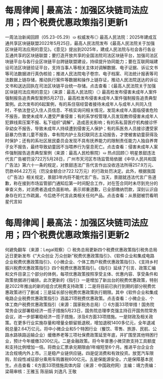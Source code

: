 # 每周律闻 | 最高法：加强区块链司法应用；四个税费优惠政策指引更新1

一周法治新闻回顾（05.23-05.29）➯ 权威发布◎ 最高人民法院：2025年建成互通共享区块链联盟2022年5月25日，最高人民法院发布《最高人民法院关于加强区块链司法应用的意见》。《意见》提出到2025年，建成人民法院与社会各行各业互通共享的区块链联盟；要打造开放共享的全国法院司法区块链平台，加强司法区块链平台与各行业区块链平台跨链联盟建设，持续提升协同能力；要在互联网端建设司法区块链验证平台，支持当事人等相关主体对调解数据、电子证据、诉讼文书等司法数据进行真伪核验；推进人民法院电子卷宗、电子档案、司法统计报表等司法数据上链存储，推动执行案件等数据和操作上链存证，推动人民法院送达的诉讼文书和送达回执在司法区块链平台统一存储。点击查看：《最高人民法院关于加强区块链司法应用的意见》（来源：最高人民法院）◎ 最高检发布侵害未成年人案件强制报告追责典型案例5月27日，最高检发布侵害未成年人案件强制报告追责典型案例。此次发布的6起案例，有的系住宿经营者接待未成年人与成年人共同入住时，不依法登记入住人员信息、不核实询问相关情况，发现未成年人面临侵害危险不报告，致使未成年人遭受严重侵害；有的系学校管理人员发现教师侵害未成年人犯罪线索压案不报、私下组织“调解”，造成恶劣影响；有的系私营医疗机构接诊怀孕幼女不报告，导致未成年人持续遭到侵害无人保护；有的系医务人员接诊遭受家庭暴力伤害儿童不报告，幸有院内护士及妇联同志主动报告，才使被害幼童获得及时保护；还有的系社区居民委员会发现不具有抚养能力的限制责任能力人独自养育子女不报告，最终导致幼童因不当喂养行为窒息死亡。点击查看：侵害未成年人案件强制报告追责典型案例（来源：最高人民检察院）➯ 热点回顾◎ 明星景甜违法代言广告被罚没722万5月28日，广州市天河区市场监管局依据《中华人民共和国广告法》第六十一条的规定，对景甜违法广告代言作出没收违法所得257.9万元、罚款464.22万元（罚没金额合计722.12万元）的行政处罚决定。此外，根据我国《广告法》相关规定，景甜3年内将不能代言广告。当天，景甜就违法代言广告道歉，称在接到市场监管部门通知后第一时间配合工作，对在签合同时未尽到充分的审查义务，对消费者造成负面影响，表示郑重道歉，已全部缴纳罚款，深刻认识自身存在的工作疏漏，今后绝不代言此类相关任何产品。点击查看：从景甜被罚看明星代言如

# 每周律闻 | 最高法：加强区块链司法应用；四个税费优惠政策指引更新2

何避免翻车（来源：Legal观察）◎ 税务总局更新四个税费优惠政策指引税务总局近日更新发布《“大众创业 万众创新”税费优惠政策指引》、《软件企业和集成电路企业税费优惠政策指引》、《小微企业、个体工商户税费优惠政策指引》、《支持乡村振兴税费优惠政策指引》四个税费优惠政策指引。《指引》延续了引言、政策汇编和文件目录三个部分的体例，每项优惠政策按照享受主体、优惠内容、享受条件和政策依据进行编排。此次更新的《指引》一是增加了新出台的税费优惠政策，特别是2022年推出的新的组合式税费支持政策；二是将目前已执行到期的部分税费优惠政策进行了删减；三是延长部分税费优惠政策执行期限。其中《软件企业和集成电路企业税费优惠政策指引》涵盖21项税费优惠政策。点击查看：小微企业、个体工商户税费优惠政策指引（来源：国家税务总局）◎ 6方面33项举措！国务院常务会议部署稳经济一揽子措施5月23日，国务院总理李克强主持召开国务院常务会议，进一步部署稳经济一揽子措施，涉及6方面33项措施。一是财政及相关政策。在更多行业实施存量和增量全额留抵退税，增加退税1400多亿元，全年退减税总量2.64万亿元。将中小微企业和5个特困行业（餐饮、零售、旅游、民航、公路水路铁路运输企业）缓缴养老等三项社保费政策延至年底，并扩围至其他特困行业，预计今年缓缴3200亿元。二是金融政策。将今年普惠小微贷款支持工具额度和支持比例增加一倍。将商业汇票承兑期限由1年缩短至6个月。推进平台企业合法合规境内外上市。三是稳产业链供应链。四是促消费和有效投资。放宽汽车限购，阶段性减征部分乘用车购置税600亿元。五是保能源安全。六是保障基本民生。点击查看：6方面33项措施具体内容（来源：中国政府网）主编：靖力责编：梁萌审核：王雅玉 陈丽娟 刘逸凡 王敬

